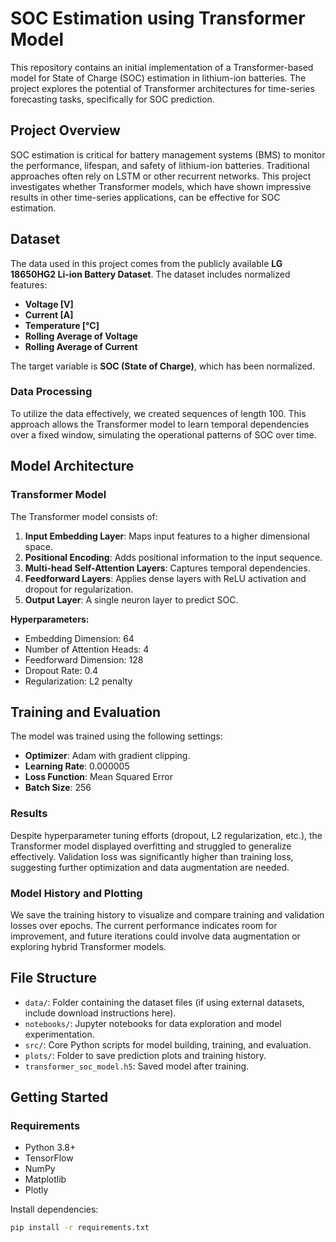 # SOC Estimation using Transformer Model

This repository contains an initial implementation of a Transformer-based model for State of Charge (SOC) estimation in lithium-ion batteries. The project explores the potential of Transformer architectures for time-series forecasting tasks, specifically for SOC prediction.

## Project Overview

SOC estimation is critical for battery management systems (BMS) to monitor the performance, lifespan, and safety of lithium-ion batteries. Traditional approaches often rely on LSTM or other recurrent networks. This project investigates whether Transformer models, which have shown impressive results in other time-series applications, can be effective for SOC estimation.

## Dataset

The data used in this project comes from the publicly available **LG 18650HG2 Li-ion Battery Dataset**. The dataset includes normalized features:

- **Voltage [V]**
- **Current [A]**
- **Temperature [°C]**
- **Rolling Average of Voltage**
- **Rolling Average of Current**

The target variable is **SOC (State of Charge)**, which has been normalized.

### Data Processing

To utilize the data effectively, we created sequences of length 100. This approach allows the Transformer model to learn temporal dependencies over a fixed window, simulating the operational patterns of SOC over time.

## Model Architecture

### Transformer Model

The Transformer model consists of:

1. **Input Embedding Layer**: Maps input features to a higher dimensional space.
2. **Positional Encoding**: Adds positional information to the input sequence.
3. **Multi-head Self-Attention Layers**: Captures temporal dependencies.
4. **Feedforward Layers**: Applies dense layers with ReLU activation and dropout for regularization.
5. **Output Layer**: A single neuron layer to predict SOC.

**Hyperparameters:**
- Embedding Dimension: 64
- Number of Attention Heads: 4
- Feedforward Dimension: 128
- Dropout Rate: 0.4
- Regularization: L2 penalty

## Training and Evaluation

The model was trained using the following settings:

- **Optimizer**: Adam with gradient clipping.
- **Learning Rate**: 0.000005
- **Loss Function**: Mean Squared Error
- **Batch Size**: 256

### Results

Despite hyperparameter tuning efforts (dropout, L2 regularization, etc.), the Transformer model displayed overfitting and struggled to generalize effectively. Validation loss was significantly higher than training loss, suggesting further optimization and data augmentation are needed.

### Model History and Plotting

We save the training history to visualize and compare training and validation losses over epochs. The current performance indicates room for improvement, and future iterations could involve data augmentation or exploring hybrid Transformer models.

## File Structure

- `data/`: Folder containing the dataset files (if using external datasets, include download instructions here).
- `notebooks/`: Jupyter notebooks for data exploration and model experimentation.
- `src/`: Core Python scripts for model building, training, and evaluation.
- `plots/`: Folder to save prediction plots and training history.
- `transformer_soc_model.h5`: Saved model after training.

## Getting Started

### Requirements

- Python 3.8+
- TensorFlow
- NumPy
- Matplotlib
- Plotly

Install dependencies:

```bash
pip install -r requirements.txt
```